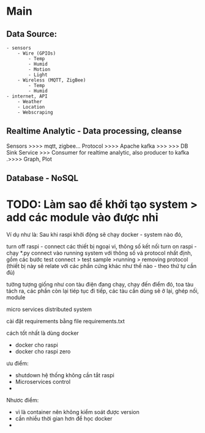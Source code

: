 # Main

## Data Source:
    - sensors
        - Wire (GPIOs)
            - Temp
            - Humid
            - Motion
            - Light
        - Wireless (MQTT, ZigBee)
            - Temp
            - Humid
    - internet, API
        - Weather
        - Location
        - Webscraping

## Realtime Analytic - Data processing, cleanse
Sensors >>>> mqtt, zigbee... Protocol   >>>> Apache kafka >>> 
    >>> DB Sink Service
    >>> Consumer for realtime analytic, also producer to kafka 
.>>>> Graph, Plot 
## Database - NoSQL

# TODO: Làm sao để khởi tạo system > add các module vào được nhỉ

Ví dụ như là: Sau khi raspi khởi động sẽ chạy docker - system nào đó,

turn off raspi - connect các thiết bị ngoại vi, thông số kết nối
turn on raspi - chạy *.py connect vào running system với thông số và protocol nhất định, gồm các bước test connect > test sample >running > removing protocol (thiết bị này sẽ relate với các phần cứng khác như thế nào - theo thứ tự cần đủ)

tưởng tượng giống như con tàu điện đang chạy, chạy đến điểm đó, toa tàu tách ra, các phần còn lại tiép tục đi tiếp, các tàu cần dùng sẽ ở lại, ghép nối, module

micro services 
distributed system

cài đặt requirements bằng file requirements.txt

cách tốt nhất là dùng docker
- docker cho raspi
- docker cho raspi zero

ưu điểm: 
- shutdown hệ thống không cần tắt raspi
- Microservices control
- 

Nhươc điểm:
- vì là container nên không kiểm soát được version
- cần nhiều thời gian hơn để học docker
- 